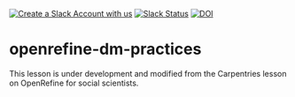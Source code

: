 [![Create a Slack Account with us](https://img.shields.io/badge/Create_Slack_Account-The_Carpentries-071159.svg)](https://swc-slack-invite.herokuapp.com/)
[![Slack Status](https://img.shields.io/badge/Slack_Channel-dc--socsci--openref-E01563.svg)](https://swcarpentry.slack.com/messages/C9Y0UEXPY)
[![DOI](https://zenodo.org/badge/92422790.svg)](https://zenodo.org/badge/latestdoi/92422790)

# openrefine-dm-practices

This lesson is under development and modified from the Carpentries lesson on OpenRefine for social scientists.
